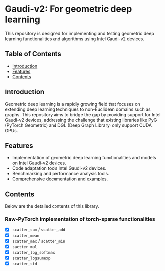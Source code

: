 # Gaudi-v2: For geometric deep learning

This repository is designed for implementing and testing geometric deep learning functionalities and algorithms using Intel Gaudi-v2 devices.

## Table of Contents
- [Introduction](#introduction)
- [Features](#features)
- [Contents](#contents)

## Introduction
Geometric deep learning is a rapidly growing field that focuses on extending deep learning techniques to non-Euclidean domains such as graphs.
This repository aims to bridge the gap by providing support for Intel Gaudi-v2 devices, addressing the challenge that existing libraries like PyG (PyTorch Geometric) and DGL (Deep Graph Library) only support CUDA GPUs.

## Features
- Implementation of geometric deep learning functionalities and models on Intel Gaudi-v2 devices.
- Code adaptation tools Intel Gaudi-v2 devices.
- Benchmarking and performance analysis tools.
- Comprehensive documentation and examples.

## Contents
Below are the detailed contents of this library.

### Raw-PyTorch implementation of torch-sparse functionalities
- [x] `scatter_sum` / `scatter_add`
- [x] `scatter_mean`
- [x] `scatter_max` / `scatter_min`
- [x] `sactter_mul`
- [x] `scatter_log_softmax`
- [x] `scatter_logsumexp`
- [x] `scatter_std`
